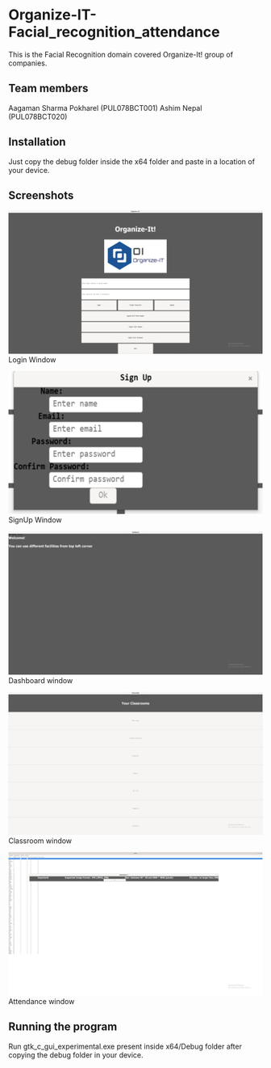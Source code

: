 # Organize-IT-Facial_recognition_attendance


This is the Facial Recognition domain covered Organize-It! group of companies.


## Team members

Aagaman Sharma Pokharel (PUL078BCT001)
Ashim Nepal (PUL078BCT020)


## Installation

Just copy the debug folder inside the x64 folder and paste in a location of your device.

## Screenshots
![](images/image1.jpg)
Login Window

![](images/image2.jpg)
SignUp Window

![](images/image3.jpg)
Dashboard window

![](images/image4.jpg)
Classroom window

![](images/image5.jpg)
Attendance window

## Running the program
Run gtk_c_gui_experimental.exe present inside x64/Debug folder after copying the debug folder in your device.
